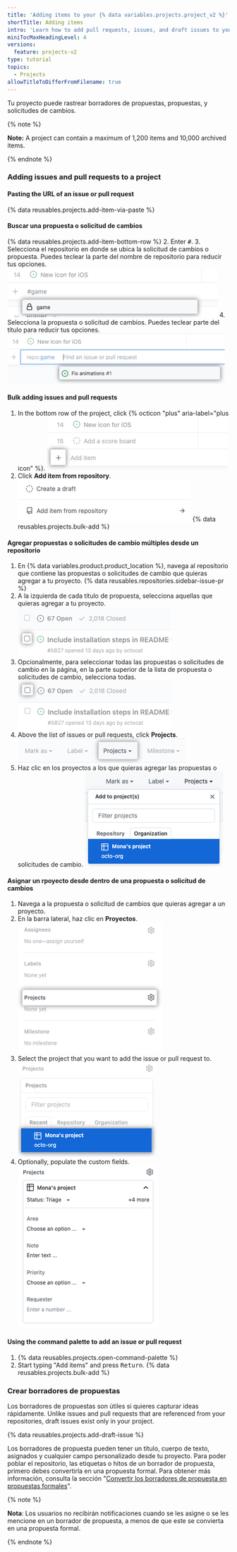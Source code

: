 ```yaml
---
title: 'Adding items to your {% data variables.projects.project_v2 %}'
shortTitle: Adding items
intro: 'Learn how to add pull requests, issues, and draft issues to your projects individually or in bulk.'
miniTocMaxHeadingLevel: 4
versions:
  feature: projects-v2
type: tutorial
topics:
  - Projects
allowTitleToDifferFromFilename: true
---
```


Tu proyecto puede rastrear borradores de propuestas, propuestas, y solicitudes de cambios.

{% note %}

**Note:** A project can contain a maximum of 1,200 items and 10,000 archived items.

{% endnote %}

### Adding issues and pull requests to a project

#### Pasting the URL of an issue or pull request

{% data reusables.projects.add-item-via-paste %}

#### Buscar una propuesta o solicitud de cambios

{% data reusables.projects.add-item-bottom-row %}
2. Enter <kbd>#</kbd>.
3. Selecciona el repositorio en donde se ubica la solicitud de cambios o propuesta. Puedes teclear la parte del nombre de repositorio para reducir tus opciones. ![Screenshot showing pasting an issue URL to add it to the project](/assets/images/help/projects-v2/add-item-select-repo.png)
4. Selecciona la propuesta o solicitud de cambios. Puedes teclear parte del título para reducir tus opciones. ![Screenshot showing pasting an issue URL to add it to the project](/assets/images/help/projects-v2/add-item-select-issue.png)

#### Bulk adding issues and pull requests

1. In the bottom row of the project, click {% octicon "plus" aria-label="plus icon" %}. ![Screenshot showing + button at the bottom of the project](/assets/images/help/projects-v2/omnibar-add.png)
1. Click **Add item from repository**. ![Screenshot showing "add item from repository" menu item](/assets/images/help/projects-v2/add-bulk-menu-item.png)
{% data reusables.projects.bulk-add %}

#### Agregar propuestas o solicitudes de cambio múltiples desde un repositorio

1. En {% data variables.product.product_location %}, navega al repositorio que contiene las propuestas o solicitudes de cambio que quieras agregar a tu proyecto.
{% data reusables.repositories.sidebar-issue-pr %}
1. A la izquierda de cada título de propuesta, selecciona aquellas que quieras agregar a tu proyecto. ![Captura de pantalla que muestra una casilla de verificación para seleccionar una propuesta o solicitud de cambios](/assets/images/help/issues/select-issue-checkbox.png)
1. Opcionalmente, para seleccionar todas las propuestas o solicitudes de cambio en la página, en la parte superior de la lista de propuesta o solicitudes de cambio, selecciona todas. ![Captura de pantalla que muestra la casilla de verificación para seleccionar todo en la pantalla](/assets/images/help/issues/select-all-checkbox.png)
1. Above the list of issues or pull requests, click **Projects**. ![Screenshot showing projects option](/assets/images/help/projects-v2/issue-index-project-menu.png)
1. Haz clic en los proyectos a los que quieras agregar las propuestas o solicitudes de cambio. ![Captura de pantalla que muestra la casilla de verificación para seleccionar todo en la pantalla](/assets/images/help/projects-v2/issue-index-select-project.png)

#### Asignar un rpoyecto desde dentro de una propuesta o solicitud de cambios

1. Navega a la propuesta o solicitud de cambios que quieras agregar a un proyecto.
2. En la barra lateral, haz clic en **Proyectos**. ![Screenshot showing "Projects" in the issue sidebar](/assets/images/help/projects-v2/issue-sidebar-projects.png)
3. Select the project that you want to add the issue or pull request to. ![Screenshot showing selecting a project from the issue sidebar](/assets/images/help/projects-v2/issue-sidebar-select-project.png)
4. Optionally, populate the custom fields. ![Barra lateral del proyecto](/assets/images/help/projects-v2/issue-edit-project-sidebar.png)

#### Using the command palette to add an issue or pull request

1. {% data reusables.projects.open-command-palette %}
1. Start typing "Add items" and press <kbd>Return</kbd>.
{% data reusables.projects.bulk-add %}

### Crear borradores de propuestas

Los borradores de propuestas son útiles si quieres capturar ideas rápidamente. Unlike issues and pull requests that are referenced from your repositories, draft issues exist only in your project.

{% data reusables.projects.add-draft-issue %}

Los borradores de propuesta pueden tener un título, cuerpo de texto, asignados y cualquier campo personalizado desde tu proyecto. Para poder poblar el repositorio, las etiquetas o hitos de un borrador de propuesta, primero debes convertirla en una propuesta formal. Para obtener más información, consulta la sección "[Convertir los borradores de propuesta en propuestas formales](/issues/planning-and-tracking-with-projects/managing-items-in-your-project/converting-draft-issues-to-issues)".

{% note %}

**Nota**: Los usuarios no recibirán notificaciones cuando se les asigne o se les mencione en un borrador de propuesta, a menos de que este se convierta en una propuesta formal.

{% endnote %}
